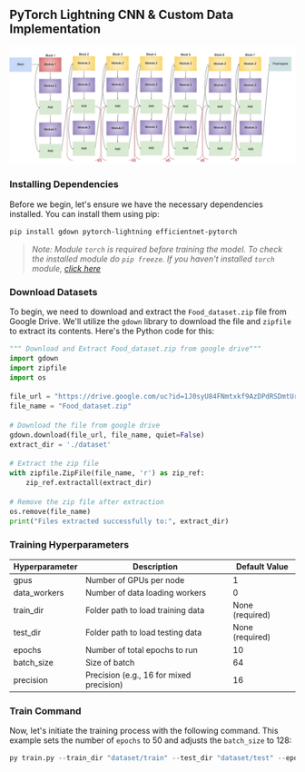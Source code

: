 ## PyTorch Lightning CNN & Custom Data Implementation

![EfficientNetB5 Architecture](../../assets/EfficientNetB5_Architecture.png)

### Installing Dependencies

Before we begin, let's ensure we have the necessary dependencies installed. You can install them using pip:

```bash
pip install gdown pytorch-lightning efficientnet-pytorch
```

>_Note: Module `torch` is required before training the model. To check the installed module do `pip freeze`. If you haven't installed `torch` module, [click here](https://pytorch.org/)_

### Download Datasets

To begin, we need to download and extract the `Food_dataset.zip` file from Google Drive. We'll utilize the `gdown` library to download the file and `zipfile` to extract its contents. Here's the Python code for this:

```python
""" Download and Extract Food_dataset.zip from google drive"""
import gdown
import zipfile
import os

file_url = "https://drive.google.com/uc?id=1J0syU84FNmtxkf9AzDPdRSDmtUr1CSy8"
file_name = "Food_dataset.zip"

# Download the file from google drive
gdown.download(file_url, file_name, quiet=False)
extract_dir = './dataset'

# Extract the zip file
with zipfile.ZipFile(file_name, 'r') as zip_ref:
    zip_ref.extractall(extract_dir)

# Remove the zip file after extraction
os.remove(file_name)
print("Files extracted successfully to:", extract_dir)
```

### Training Hyperparameters

| Hyperparameter  | Description                                   | Default Value |
|-----------------|-----------------------------------------------|---------------|
| gpus            | Number of GPUs per node                      | 1             |
| data_workers    | Number of data loading workers                | 0             |
| train_dir       | Folder path to load training data            | None (required)|
| test_dir        | Folder path to load testing data             | None (required)|
| epochs          | Number of total epochs to run                | 10            |
| batch_size      | Size of batch                                 | 64            |
| precision       | Precision (e.g., 16 for mixed precision)     | 16            |

### Train Command

Now, let's initiate the training process with the following command. This example sets the number of `epochs` to 50 and adjusts the `batch_size` to 128:

```python
py train.py --train_dir "dataset/train" --test_dir "dataset/test" --epochs 50 --batch_size 128
```